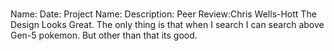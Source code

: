 ###
Name:
Date:
Project Name:
Description:
Peer Review:Chris Wells-Hott 
The Design Looks Great. The only thing is that when I search I can search above Gen-5 pokemon. But other than that its good.
